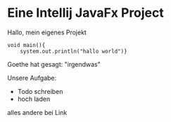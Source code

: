 # Eine Intellij JavaFx Project
Hallo, mein eigenes Projekt

    void main(){
        system.out.println("hallo world")}

Goethe hat gesagt: "irgendwas"

Unsere Aufgabe:

- Todo schreiben
- hoch laden

alles andere bei Link
    